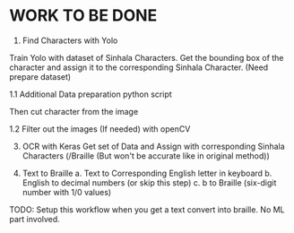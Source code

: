 # WORK TO BE DONE

1. Find Characters with Yolo

Train Yolo with dataset of Sinhala Characters.
Get the bounding box of the character and assign it to the corresponding Sinhala Character.
(Need prepare dataset)

1.1 Additional Data preparation python script

Then cut character from the image

1.2 Filter out the images (If needed) with openCV

3. OCR with Keras
Get set of Data and Assign with corresponding Sinhala Characters (/Braille 
(But won't be accurate like in original method))

4. Text to Braille
   a. Text to Corresponding English letter in keyboard
   b. English to decimal numbers (or skip this step)
   c. b to Braille (six-digit number with 1/0 values)

TODO: Setup this workflow when you get a text convert into braille. No ML part involved.


